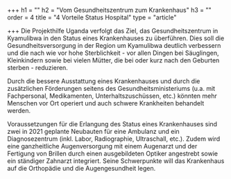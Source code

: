 +++
h1 = ""
h2 = "Vom Gesundheitszentrum zum Krankenhaus"
h3 = ""
order = 4
title = "4 Vorteile Status Hospital"
type = "article"

+++
Die Projekthilfe Uganda verfolgt das Ziel, das Gesundheitszentrum in Kyamulibwa in den Status eines Krankenhauses zu überführen. Dies soll die Gesundheitsversorgung in der Region um Kyamulibwa deutlich verbessern und die nach wie vor hohe Sterblichkeit - vor allen Dingen bei Säuglingen, Kleinkindern sowie bei vielen Mütter, die bei oder kurz nach den Geburten sterben - reduzieren.

Durch die bessere Ausstattung eines Krankenhauses und durch die zusätzlichen Förderungen seitens des Gesundheitsministeriums (u.a. mit Fachpersonal, Medikamenten, Unterhaltszuschüssen, etc.) könnten mehr Menschen vor Ort operiert und auch schwere Krankheiten behandelt werden.

Voraussetzungen für die Erlangung des Status eines Krankenhauses sind zwei in 2021 geplante Neubauten für eine Ambulanz und ein Diagnosezentrum (inkl. Labor, Radiographie, Ultraschall, etc.). Zudem wird eine ganzheitliche Augenversorgung mit einem Augenarzt und der Fertigung von Brillen durch einen ausgebildeten Optiker angestrebt sowie ein ständiger Zahnarzt integriert. Seine Schwerpunkte will das Krankenhaus auf die Orthopädie und die Augengesundheit legen.
